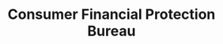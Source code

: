---
# This topic lives at
# https://digital.gov/topics/consumer-financial-protection-bureau

slug: "consumer-financial-protection-bureau"

# Topic Title
title: "Consumer Financial Protection Bureau"

# description — keep it short and clear
summary: ""


# Weight
weight: 1

# For more information on managing topics,
# see https://github.com/GSA/digitalgov.gov/wiki
---